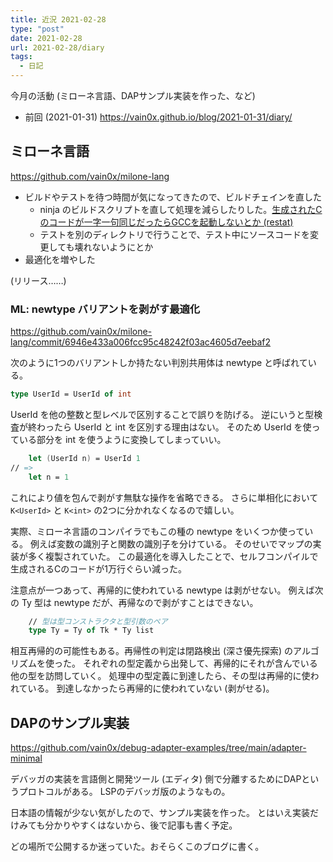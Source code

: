 ```yaml
---
title: 近況 2021-02-28
type: "post"
date: 2021-02-28
url: 2021-02-28/diary
tags:
  - 日記
---
```


今月の活動 (ミローネ言語、DAPサンプル実装を作った、など)

<!--more-->

- 前回 (2021-01-31) <https://vain0x.github.io/blog/2021-01-31/diary/>

## ミローネ言語

https://github.com/vain0x/milone-lang

- ビルドやテストを待つ時間が気になってきたので、ビルドチェインを直した
    - ninja のビルドスクリプトを直して処理を減らしたりした。[生成されたCのコードが一字一句同じだったらGCCを起動しないとか (restat)](https://github.com/vain0x/milone-lang/commit/a904bdb0c44130e80fcd864a81c657743136b8f1)
    - テストを別のディレクトリで行うことで、テスト中にソースコードを変更しても壊れないようにとか
- 最適化を増やした

(リリース……)

### ML: newtype バリアントを剥がす最適化

https://github.com/vain0x/milone-lang/commit/6946e433a006fcc95c48242f03ac4605d7eebaf2

次のように1つのバリアントしか持たない判別共用体は newtype と呼ばれている。

```fsharp
type UserId = UserId of int
```

UserId を他の整数と型レベルで区別することで誤りを防げる。
逆にいうと型検査が終わったら UserId と int を区別する理由はない。
そのため UserId を使っている部分を int を使うように変換してしまっていい。

```fsharp
    let (UserId n) = UserId 1
// =>
    let n = 1
```

これにより値を包んで剥がす無駄な操作を省略できる。
さらに単相化において `K<UserId>` と `K<int>` の2つに分かれなくなるので嬉しい。

実際、ミローネ言語のコンパイラでもこの種の newtype をいくつか使っている。
例えば変数の識別子と関数の識別子を分けている。
そのせいでマップの実装が多く複製されていた。
この最適化を導入したことで、セルフコンパイルで生成されるCのコードが1万行ぐらい減った。

注意点が一つあって、再帰的に使われている newtype は剥がせない。
例えば次の Ty 型は newtype だが、再帰なので剥がすことはできない。

```fsharp
    // 型は型コンストラクタと型引数のペア
    type Ty = Ty of Tk * Ty list
```

相互再帰的の可能性もある。再帰性の判定は閉路検出 (深さ優先探索) のアルゴリズムを使った。
それぞれの型定義から出発して、再帰的にそれが含んでいる他の型を訪問していく。
処理中の型定義に到達したら、その型は再帰的に使われている。
到達しなかったら再帰的に使われていない (剥がせる)。

## DAPのサンプル実装

https://github.com/vain0x/debug-adapter-examples/tree/main/adapter-minimal

デバッガの実装を言語側と開発ツール (エディタ) 側で分離するためにDAPというプロトコルがある。
LSPのデバッガ版のようなもの。

日本語の情報が少ない気がしたので、サンプル実装を作った。
とはいえ実装だけみても分かりやすくはないから、後で記事も書く予定。

どの場所で公開するか迷っていた。おそらくこのブログに書く。
